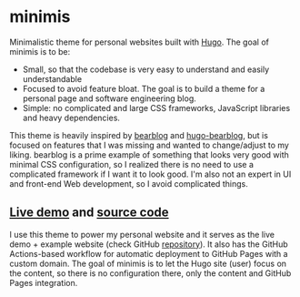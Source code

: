 # minimis

Minimalistic theme for personal websites built with [Hugo](https://gohugo.io).
The goal of minimis is to be:

- Small, so that the codebase is very easy to understand and easily
  understandable
- Focused to avoid feature bloat. The goal is to build a theme for a personal
  page and software engineering blog.
- Simple: no complicated and large CSS frameworks, JavaScript libraries and
  heavy dependencies.

This theme is heavily inspired by [bearblog](https://bearblog.dev/) and
[hugo-bearblog](https://github.com/janraasch/hugo-bearblog), but is focused on
features that I was missing and wanted to change/adjust to my liking. bearblog
is a prime example of something that looks very good with minimal CSS
configuration, so I realized there is no need to use a complicated framework if
I want it to look good. I'm also not an expert in UI and front-end Web
development, so I avoid complicated things.

## [Live demo](https://kirillbobyrev.com) and [source code](htttps://github.com/kirillbobyrev/kirillbobyrev.com)

I use this theme to power my personal website and it serves as the live demo +
example website (check GitHub
[repository](https://github.com/kirillbobyrev/kirillbobyrev.com)). It also has
the GitHub Actions-based workflow for automatic deployment to GitHub Pages with
a custom domain. The goal of minimis is to let the Hugo site (user) focus on the
content, so there is no configuration there, only the content and GitHub Pages
integration.
